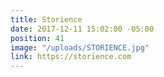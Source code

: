 ```yaml
---
title: Storience
date: 2017-12-11 15:02:00 -05:00
position: 41
image: "/uploads/STORIENCE.jpg"
link: https://storience.com
---
```


